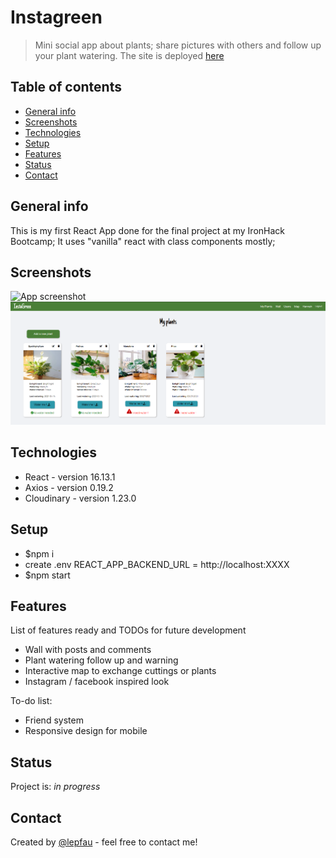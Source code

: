 # Instagreen

> Mini social app about plants; share pictures with others and follow up your plant watering.
> The site is deployed [here](https://instagreeno.herokuapp.com/)

## Table of contents

- [General info](#general-info)
- [Screenshots](#screenshots)
- [Technologies](#technologies)
- [Setup](#setup)
- [Features](#features)
- [Status](#status)
- [Contact](#contact)

## General info

This is my first React App done for the final project at my IronHack Bootcamp;
It uses "vanilla" react with class components mostly;

## Screenshots

![App screenshot](./public/instagreengif.gif)
![Create form screenshot](./public/instagreenscreen3.png)

## Technologies

- React - version 16.13.1
- Axios - version 0.19.2
- Cloudinary - version 1.23.0

## Setup

- $npm i
- create .env REACT_APP_BACKEND_URL = http://localhost:XXXX
- $npm start

## Features

List of features ready and TODOs for future development

- Wall with posts and comments
- Plant watering follow up and warning 
- Interactive map to exchange cuttings or plants
- Instagram / facebook inspired look


To-do list:

- Friend system
- Responsive design for mobile

## Status

Project is: _in progress_

## Contact

Created by [@lepfau](https://www.github.com/lepfau) - feel free to contact me!
